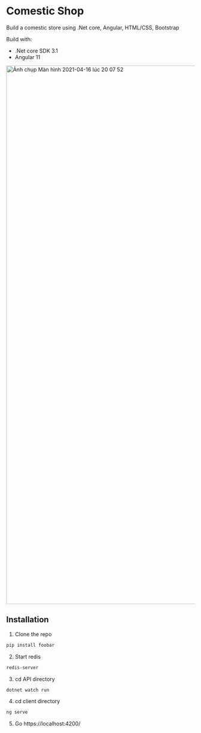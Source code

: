 # Comestic Shop

Build a comestic store using .Net core, Angular, HTML/CSS, Bootstrap

Build with:
  - .Net core SDK 3.1
  -  Angular 11

<img width="1440" alt="Ảnh chụp Màn hình 2021-04-16 lúc 20 07 52" src="https://user-images.githubusercontent.com/56967622/115034000-3a773880-9ef5-11eb-826e-04110ef957cb.png">


## Installation

1. Clone the repo

```bash
pip install foobar
```

2. Start redis

```bash
redis-server
```

3. cd API directory

```bash
dotnet watch run
```

4. cd client directory

```bash
ng serve
```

5. Go https://localhost:4200/ 
